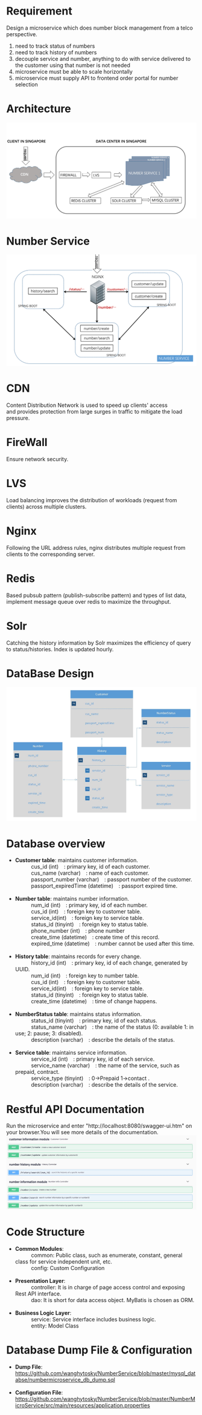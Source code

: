 # Requirement
Design a microservice which does number block management from a telco perspective.
1. need to track status of numbers
2. need to track history of numbers
3. decouple service and number, anything to do with service delivered to the customer using that number is not needed
4. microservice must be able to scale horizontally
5. microservice must supply API to frontend order portal for number selection

# Architecture
![Architecture Diagram](https://github.com/wanghytosky/NumberService/blob/master/image/Architecture.jpeg?raw=true)

# Number Service
![Architecture Diagram](https://github.com/wanghytosky/NumberService/blob/master/image/numberservice.png?raw=true)


# CDN 
Content Distribution Network is used to speed up clients' access and provides protection from large surges in traffic to mitigate the load pressure. 

# FireWall
Ensure network security.

# LVS
Load balancing improves the distribution of workloads (request from clients) across multiple clusters.

# Nginx
Following the URL address rules, nginx distributes multiple request from clients to the corresponding server.

# Redis
Based pubsub pattern (publish-subscribe pattern) and types of list data, implement message queue over redis to maximize the throughput.  

# Solr
Catching the history information by Solr maximizes the efficiency of query to status/histories. Index is updated hourly. 

# DataBase Design
![Architecture Diagram](https://github.com/wanghytosky/NumberService/blob/master/image/database.jpg?raw=true)

# Database overview
* **Customer table**: maintains customer information.</br>
	&#8195;&#8195;&#8195;cus_id (int)&#8195;: primary key, id of each customer.</br>
	&#8195;&#8195;&#8195;cus_name (varchar)&#8195;: name of each customer.</br>
	&#8195;&#8195;&#8195;passport_number (varchar)&#8195;: passport number of the customer.</br>
	&#8195;&#8195;&#8195;passport_expiredTime (datetime)&#8195;: passport expired time.</br></br>
* **Number table**: maintains number information.</br>
	&#8195;&#8195;&#8195;num_id (int)&#8195;: primary key, id of each number. </br>
	&#8195;&#8195;&#8195;cus_id (int)&#8195;: foreign key to customer table.</br>
	&#8195;&#8195;&#8195;service_id(int)&#8195;: foreign key to service table.</br>
	&#8195;&#8195;&#8195;status_id (tinyint)&#8195;: foreign key to status table.</br>
	&#8195;&#8195;&#8195;phone_number (int)&#8195;: phone number</br>
	&#8195;&#8195;&#8195;create_time (datetime)&#8195;: create time of this record.</br>
	&#8195;&#8195;&#8195;expired_time (datetime)&#8195;: number cannot be used after this time.</br></br>
* **History table**: maintains records for every change. </br>
	&#8195;&#8195;&#8195;history_id (int)&#8195;: primary key, id of each change, generated by UUID.</br>
	&#8195;&#8195;&#8195;num_id (int)&#8195;: foreign key to number table.</br>
	&#8195;&#8195;&#8195;cus_id (int)&#8195;: foreign key to customer table.</br>
	&#8195;&#8195;&#8195;service_id(int)&#8195;: foreign key to service table.</br>
	&#8195;&#8195;&#8195;status_id (tinyint)&#8195;: foreign key to status table.</br>
	&#8195;&#8195;&#8195;create_time (datetime)&#8195;: time of change happens.</br></br>
* **NumberStatus table**: maintains status information. </br>
	&#8195;&#8195;&#8195;status_id (tinyint)&#8195;: primary key, id of each status.</br>
	&#8195;&#8195;&#8195;status_name (varchar)&#8195;: the name of the status (0: available 1: in use; 2: pause; 3: disabled).</br>
	&#8195;&#8195;&#8195;description (varchar)&#8195;: describe the details of the status.</br></br>
* **Service table**: maintains service information. </br>
	&#8195;&#8195;&#8195;service_id (int)&#8195;: primary key, id of each service.</br>
	&#8195;&#8195;&#8195;service_name (varchar)&#8195;: the name of the service, such as prepaid, contract.</br>
	&#8195;&#8195;&#8195;service_type (tinyint)&#8195;: 0->Prepaid 1->contact .</br>
	&#8195;&#8195;&#8195;description (varchar)&#8195;: describe the details of the service.</br>

# Restful API Documentation
Run the microservice and enter "http://localhost:8080/swagger-ui.htm" on your browser.You will see more details of the documentation.
![Architecture Diagram](https://github.com/wanghytosky/NumberService/blob/master/image/api.jpeg?raw=true)

# Code Structure
* **Common Modules**:</br>
&#8195;&#8195;&#8195;common: Public class, such as enumerate, constant, general class for service independent unit, etc. </br>
&#8195;&#8195;&#8195;config: Custom Configuration</br></br>
* **Presentation Layer**:</br>
&#8195;&#8195;&#8195;controller: It is in charge of page access control and exposing Rest API interface.</br>
&#8195;&#8195;&#8195;dao: It is short for data access object. MyBatis is chosen as ORM. </br></br>
* **Business Logic Layer**:</br>
&#8195;&#8195;&#8195;service: Service interface includes business logic. </br>
&#8195;&#8195;&#8195;entity: Model Class</br>
# Database Dump File & Configuration
* **Dump File**:</br>
https://github.com/wanghytosky/NumberService/blob/master/mysql_databse/numbermicroservice_db_dump.sql</br></br>
* **Configuration File**:</br>
https://github.com/wanghytosky/NumberService/blob/master/NumberMicroService/src/main/resources/application.properties
